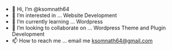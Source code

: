 - 👋 Hi, I’m @ksomnath64
- 👀 I’m interested in ... Website Development
- 🌱 I’m currently learning ... Wordpress
- 💞️ I’m looking to collaborate on ...  Wordpress Theme and Plugin Development
- 📫 How to reach me ... email me ksomnath64@gmail.com 

<!---
ksomnath64/ksomnath64 is a ✨ special ✨ repository because its `README.md` (this file) appears on your GitHub profile.
You can click the Preview link to take a look at your changes.
--->
